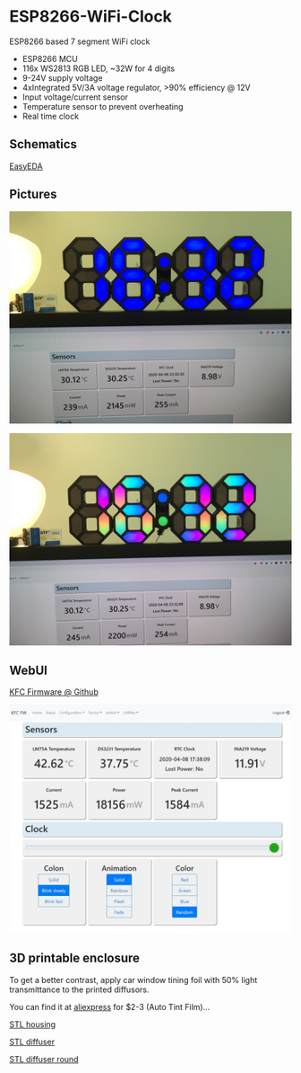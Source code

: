 # ESP8266-WiFi-Clock

ESP8266 based 7 segment WiFi clock

- ESP8266 MCU
- 116x WS2813 RGB LED, ~32W for 4 digits
- 9-24V supply voltage
- 4xIntegrated 5V/3A voltage regulator, >90% efficiency @ 12V
- Input voltage/current sensor
- Temperature sensor to prevent overheating
- Real time clock

## Schematics

[EasyEDA](https://easyeda.com/sascha23095123423/iot_wifi_7segment)

## Pictures

![Image 1](https://raw.githubusercontent.com/sascha432/ESP8266-WiFi-Clock/master/images/image1.jpg)

![Image 2](https://raw.githubusercontent.com/sascha432/ESP8266-WiFi-Clock/master/images/image2.jpg)

## WebUI

[KFC Firmware @ Github](https://github.com/sascha432/esp8266-kfc-fw)

![WebUI](https://raw.githubusercontent.com/sascha432/ESP8266-WiFi-Clock/master/images/webui.jpg)

## 3D printable enclosure

To get a better contrast, apply car window tining foil with 50% light transmittance to the printed diffusors.

You can find it at [aliexpress](https://www.aliexpress.com/item/4000141696305.html) for $2-3 (Auto Tint Film)...

[STL housing](https://raw.githubusercontent.com/sascha432/ESP8266-WiFi-Remote-Control/master/stl/housing.stl)

[STL diffuser](https://raw.githubusercontent.com/sascha432/ESP8266-WiFi-Remote-Control/master/stl/diffusor.stl)

[STL diffuser round](https://raw.githubusercontent.com/sascha432/ESP8266-WiFi-Remote-Control/master/stl/diffusor_round.stl)
